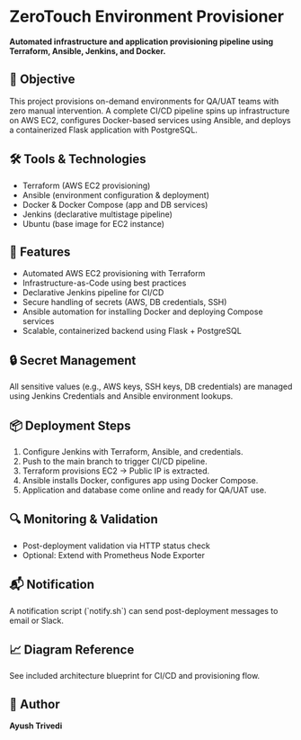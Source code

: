 ZeroTouch Environment Provisioner
=================================

**Automated infrastructure and application provisioning pipeline using Terraform, Ansible, Jenkins, and Docker.**

📌 Objective
------------

This project provisions on-demand environments for QA/UAT teams with zero manual intervention. A complete CI/CD pipeline spins up infrastructure on AWS EC2, configures Docker-based services using Ansible, and deploys a containerized Flask application with PostgreSQL.

🛠️ Tools & Technologies
------------------------

*   Terraform (AWS EC2 provisioning)
*   Ansible (environment configuration & deployment)
*   Docker & Docker Compose (app and DB services)
*   Jenkins (declarative multistage pipeline)
*   Ubuntu (base image for EC2 instance)

🚀 Features
-----------

*   Automated AWS EC2 provisioning with Terraform
*   Infrastructure-as-Code using best practices
*   Declarative Jenkins pipeline for CI/CD
*   Secure handling of secrets (AWS, DB credentials, SSH)
*   Ansible automation for installing Docker and deploying Compose services
*   Scalable, containerized backend using Flask + PostgreSQL

🔒 Secret Management
--------------------

All sensitive values (e.g., AWS keys, SSH keys, DB credentials) are managed using Jenkins Credentials and Ansible environment lookups.

📦 Deployment Steps
-------------------

1.  Configure Jenkins with Terraform, Ansible, and credentials.
2.  Push to the main branch to trigger CI/CD pipeline.
3.  Terraform provisions EC2 → Public IP is extracted.
4.  Ansible installs Docker, configures app using Docker Compose.
5.  Application and database come online and ready for QA/UAT use.

🔍 Monitoring & Validation
--------------------------

*   Post-deployment validation via HTTP status check
*   Optional: Extend with Prometheus Node Exporter

📬 Notification
---------------

A notification script (\`notify.sh\`) can send post-deployment messages to email or Slack.

📈 Diagram Reference
--------------------

See included architecture blueprint for CI/CD and provisioning flow.

📌 Author
---------

**Ayush Trivedi** 